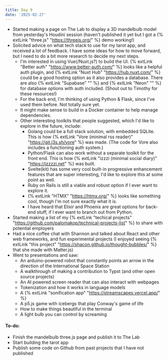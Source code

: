 ```yaml
---
title: Day 9
date: '2025-02-27'
---
```


- Started making a page on The Lab to display a 3D mandelbulb model from yesterday's Houdini session (haven't published it yet but I got a {% extLink "three.js" "https://threejs.org/" %} demo working!)
- Solicited advice on what tech stack to use for my tarot app, and received a lot of feedback. I have some ideas for how to move forward, but I need to do a bit more research to decide my next steps.
  - I'm interested in using Vue(/Nuxt.js?) to build the UI. {% extLink "Better auth" "https://www.better-auth.com/" %} looks like a helpful auth plugin, and {% extLink "Nuxt Hub" "https://hub.nuxt.com/" %} could be a good hosting option as it also provides a database. There are also {% extLink "Supabase" "" %} and {% extLink "Neon" "" %} for database options with auth included. (Shout out to Timothy for these resources!)
  - For the back end, I'm thinking of using Python & Flask, since I've used them before. Not totally sure yet.
  - It might make sense to build in a Docker container to help manage dependencies.
  - Other interesting toolkits that people suggested, which I'd like to explore in the future, include:
    - Golang could be a full stack solution, with embedded SQLite. This is how {% extLink "Vore (minimal rss reader)" "https://git.j3s.sh/vore" %} was made. (The code for Vore also includes a functioning auth system.)
    - Python/Flask can also work without a separate toolkit for the front end. This is how {% extLink "izzzi (minimal social diary)" "https://izzzzi.net" %} was built.
    - Svelte(kit) has some very cool built-in progressive enhancement features that are super interesting, I'd like to explore this at some point as well.
    - Ruby on Rails is still a viable and robust option if I ever want to explore it.
    - {% extLink "HTMX" "https://htmx.org/" %} looks like something cool, though I'm not sure exactly what it is.
    - I have heard that Elixir and Phoenix are great options for back-end stuff, if I ever want to branch out from Python.
- Started making a list of my {% extLink "techical projects" "https://github.com/palomakop/technical-projects-list" %} to share with potential employers
- Had a nice coffee chat with Shannon and talked about React and other web frameworks, and fun experimental projects (I enjoyed seeing {% extLink "this project" "https://shacon.github.io/thought-bubbles/" %} that she made with Matter.js)
- Went to presentations and saw:
  - An arduino-powered robot that constantly points an arrow in the direction of the International Space Station
  - A walkthrough of making a contribution to Typst (and other open source projects)
  - An AI powered screen reader that can also interact with webpages
  - Tokenization and how it works in language models
  - A {% extLink "sonification app" "https://streamscapes.vercel.app/" %}
  - A p5.js game with icebergs that play Conway's game of life
  - How to make things beautiful in the terminal
  - A light bulb you can control by screaming

#### To-do:

- Finish the mandelbulb three.js page and publish it to The Lab
- Start building the tarot app
- Publish some code on Github from past projects that I have not published
